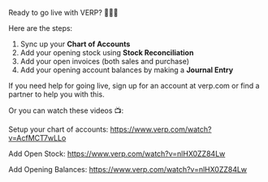 Ready to go live with VERP? 🏁🏁🏁

Here are the steps:

1. Sync up your **Chart of Accounts**
3. Add your opening stock using **Stock Reconciliation**
4. Add your open invoices (both sales and purchase)
3. Add your opening account balances by making a **Journal Entry**

If you need help for going live, sign up for an account at verp.com or find a partner to help you with this.

Or you can watch these videos 📺:

Setup your chart of accounts: https://www.verp.com/watch?v=AcfMCT7wLLo

Add Open Stock: https://www.verp.com/watch?v=nlHX0ZZ84Lw

Add Opening Balances: https://www.verp.com/watch?v=nlHX0ZZ84Lw
